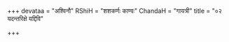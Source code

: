 +++
devataa = "अश्विनौ"
RShiH = "शशकर्णः काण्वः"
ChandaH = "गायत्री"
title = "०२ यदन्तरिक्षे यद्दिवि"

+++
